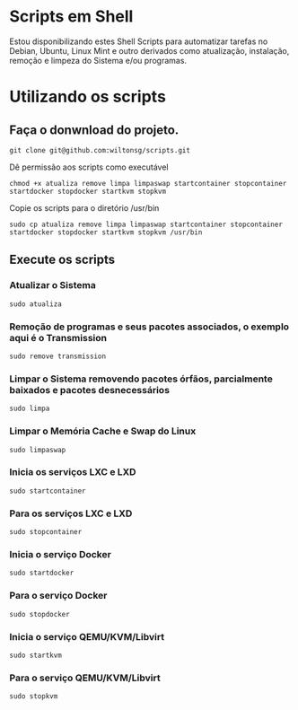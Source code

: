 # Scripts em Shell

Estou disponibilizando estes Shell Scripts para automatizar tarefas no Debian, Ubuntu, Linux Mint e outro derivados como atualização, instalação, remoção e limpeza do Sistema e/ou programas.

# Utilizando os scripts

## Faça o donwnload do projeto.

```
git clone git@github.com:wiltonsg/scripts.git
```
Dê permissão aos scripts como executável

```
chmod +x atualiza remove limpa limpaswap startcontainer stopcontainer startdocker stopdocker startkvm stopkvm
```
Copie os scripts para o diretório /usr/bin

```
sudo cp atualiza remove limpa limpaswap startcontainer stopcontainer startdocker stopdocker startkvm stopkvm /usr/bin
```

## Execute os scripts

### Atualizar o Sistema

```
sudo atualiza
```

### Remoção de programas e seus pacotes associados, o exemplo aqui é o Transmission

```
sudo remove transmission
```
### Limpar o Sistema removendo pacotes órfãos, parcialmente baixados e pacotes desnecessários

```
sudo limpa
```

### Limpar o Memória Cache e Swap do Linux

```
sudo limpaswap
```

### Inicia os serviços LXC e LXD

```
sudo startcontainer
```

### Para os serviços LXC e LXD

```
sudo stopcontainer
```

### Inicia o serviço Docker

```
sudo startdocker
```

### Para o serviço Docker

```
sudo stopdocker
```

### Inicia o serviço QEMU/KVM/Libvirt

```
sudo startkvm
```

### Para o serviço QEMU/KVM/Libvirt

```
sudo stopkvm
```
